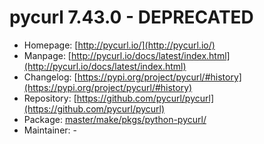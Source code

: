 # pycurl 7.43.0 - DEPRECATED
  - Homepage: [http://pycurl.io/](http://pycurl.io/)
  - Manpage: [http://pycurl.io/docs/latest/index.html](http://pycurl.io/docs/latest/index.html)
  - Changelog: [https://pypi.org/project/pycurl/#history](https://pypi.org/project/pycurl/#history)
  - Repository: [https://github.com/pycurl/pycurl](https://github.com/pycurl/pycurl)
  - Package: [master/make/pkgs/python-pycurl/](https://github.com/Freetz-NG/freetz-ng/tree/master/make/pkgs/python-pycurl/)
  - Maintainer: -

